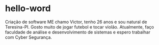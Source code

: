 # hello-word
Criação de software
ME chamo Victor, tenho 26 anos e sou natural de Teresina-PI. Gosto muito de jogar futebol e tocar violão. Atualmente, faço faculdade de análise e desenvolvimento de sistemas e espero trabalhar com Cyber Segurança.

